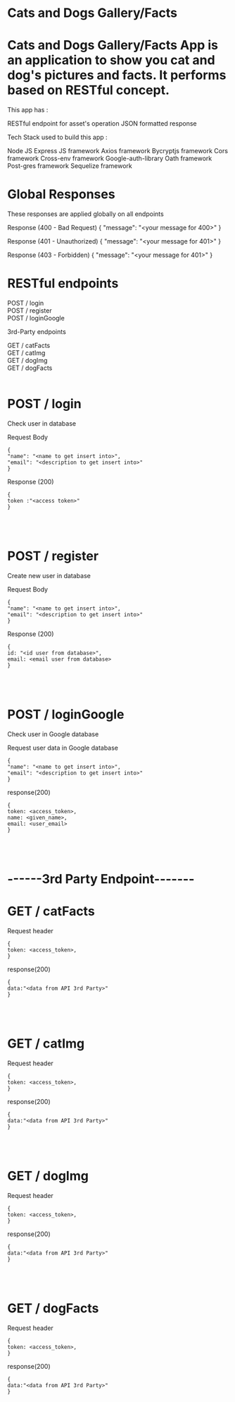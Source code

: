# Cats and Dogs Gallery/Facts

# Cats and Dogs Gallery/Facts App is an application to show you cat and dog's pictures and facts. It performs based on RESTful concept.

This app has :

RESTful endpoint for asset's operation
JSON formatted response

Tech Stack used to build this app :

Node JS
Express JS framework
Axios framework
Bycryptjs framework
Cors framework
Cross-env framework
Google-auth-library
Oath framework
Post-gres framework
Sequelize framework

# Global Responses

These responses are applied globally on all endpoints

Response (400 - Bad Request)
{
"message": "<your message for 400>"
}

Response (401 - Unauthorized)
{
"message": "<your message for 401>"
}

Response (403 - Forbidden)
{
"message": "<your message for 401>"
}

# RESTful endpoints

POST / login <br>
POST / register <br>
POST / loginGoogle

3rd-Party endpoints

GET / catFacts<br>
GET / catImg<br>
GET / dogImg<br>
GET / dogFacts
<br><br>

# POST / login

Check user in database

Request Body
```
{
"name": "<name to get insert into>",
"email": "<description to get insert into>"
}
```
Response (200)
```
{
token :"<access token>"
}
```
<br><br>
# POST / register

Create new user in database

Request Body
```
{
"name": "<name to get insert into>",
"email": "<description to get insert into>"
}
```
Response (200)
```
{
id: "<id user from database>",
email: <email user from database>
}
```
<br><br>
# POST / loginGoogle

Check user in Google database

Request user data in Google database
```
{
"name": "<name to get insert into>",
"email": "<description to get insert into>"
}
```
response(200)
```
{
token: <access_token>,
name: <given_name>,
email: <user_email>
}
```
<br><br>
# ------3rd Party Endpoint-------

# GET / catFacts

Request header
```
{
token: <access_token>,
}
```
response(200)
```
{
data:"<data from API 3rd Party>"
}
```
<br><br>
# GET / catImg

Request header
```
{
token: <access_token>,
}
```
response(200)
```
{
data:"<data from API 3rd Party>"
}
```
<br><br>
# GET / dogImg

Request header
```
{
token: <access_token>,
}
```
response(200)
```
{
data:"<data from API 3rd Party>"
}
```
<br><br>
# GET / dogFacts

Request header
```
{
token: <access_token>,
}
```
response(200)
```
{
data:"<data from API 3rd Party>"
}
```